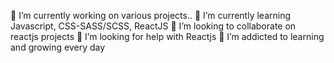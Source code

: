 
🔭 I’m currently working on various projects..
🌱 I’m currently learning Javascript, CSS-SASS/SCSS, ReactJS
👯 I’m looking to collaborate on reactjs projects
🤔 I’m looking for help with Reactjs
🌱 I’m addicted to learning and growing every day
